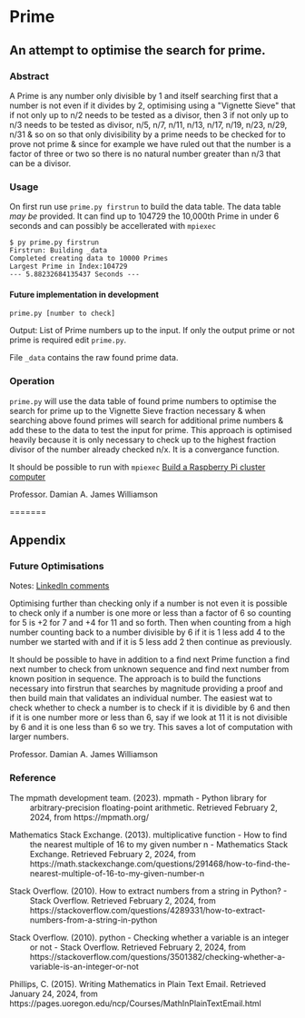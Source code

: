 # Prime
## An attempt to optimise the search for prime.

### Abstract
A Prime is any number only divisible by 1 and itself searching first that a number is not even if it divides by 2, optimising using a "Vignette Sieve" that if not only up to n/2 needs to be tested as a divisor, then 3 if not only up to n/3 needs to be tested as divisor, n/5, n/7, n/11, n/13, n/17, n/19, n/23, n/29, n/31 & so on so that only divisibility by a prime needs to be checked for to prove not prime & since for example we have ruled out that the number is a factor of three or two so there is no natural number greater than n/3 that can be a divisor.

### Usage
On first run use `prime.py firstrun` to build the data table. The data table *may be* provided. It can find up to 104729 the 10,000th Prime in under 6 seconds and can possibly be accellerated with `mpiexec`

```log prime.py firstrun
$ py prime.py firstrun
Firstrun: Building _data
Completed creating data to 10000 Primes
Largest Prime in Index:104729
--- 5.88232684135437 Seconds ---
```

#### Future implementation in development

`prime.py [number to check]`

Output: List of Prime numbers up to the input. If only the output prime or not prime is required edit `prime.py`.

File `_data` contains the raw found prime data.

### Operation
`prime.py` will use the data table of found prime numbers to optimise the search for prime up to the Vignette Sieve fraction necessary & when searching above found primes will search for additional prime numbers & add these to the data to test the input for prime. This approach is optimised heavily because it is only necessary to check up to the highest fraction divisor of the number already checked n/x. It is a convergance function.

It should be possible to run with `mpiexec` [Build a Raspberry Pi cluster computer][1]

Professor. Damian A. James Williamson

=======
## Appendix

### Future Optimisations

Notes: [LinkedIn comments][2]

Optimising further than checking only if a number is not even it is possible to check only if a number is one more or less than a factor of 6 so counting for 5 is +2 for 7 and +4 for 11 and so forth. Then when counting from a high number counting back to a number divisible by 6 if it is 1 less add 4 to the number we started with and if it is 5 less add 2 then continue as previously.

It should be possible to have in addition to a find next Prime function a find next number to check from unknown sequence and find next number from known position in sequence. The approach is to build the functions necessary into firstrun that searches by magnitude providing a proof and then build main that validates an individual number. The easiest wat to check whether to check a number is to check if it is dividible by 6 and then if it is one number more or less than 6, say if we look at 11 it is  not divisible by 6 and it is one less than 6 so we try. This saves a lot of computation with larger numbers. 

Professor. Damian A. James Williamson

### Reference

<p class="apa-reference" style="padding-left: 36px; text-indent: -36px;">The mpmath development team. (2023). mpmath - Python library for arbitrary-precision floating-point arithmetic. Retrieved February 2, 2024, from https://mpmath.org/</p>

<p class="apa-reference" style="padding-left: 36px; text-indent: -36px;">Mathematics Stack Exchange. (2013). multiplicative function - How to find the nearest multiple of 16 to my given number n - Mathematics Stack Exchange. Retrieved February 2, 2024, from https://math.stackexchange.com/questions/291468/how-to-find-the-nearest-multiple-of-16-to-my-given-number-n</p>

<p class="apa-reference" style="padding-left: 36px; text-indent: -36px;">Stack Overflow. (2010). How to extract numbers from a string in Python? - Stack Overflow. Retrieved February 2, 2024, from https://stackoverflow.com/questions/4289331/how-to-extract-numbers-from-a-string-in-python</p>

<p class="apa-reference" style="padding-left: 36px; text-indent: -36px;">Stack Overflow. (2010). python - Checking whether a variable is an integer or not - Stack Overflow. Retrieved February 2, 2024, from https://stackoverflow.com/questions/3501382/checking-whether-a-variable-is-an-integer-or-not</p

<p class="apa-reference" style="padding-left: 36px; text-indent: -36px;">Phillips, C. (2015). Writing Mathematics in Plain Text Email. Retrieved January 24, 2024, from https://pages.uoregon.edu/ncp/Courses/MathInPlainTextEmail.html</p>

[1]: https://magpi.raspberrypi.com/articles/build-a-raspberry-pi-cluster-computer
[2]: https://www.linkedin.com/feed/update/urn:li:activity:7152930677804421120?commentUrn=urn%3Ali%3Acomment%3A%28activity%3A7152930677804421120%2C7155347903270522880%29&dashCommentUrn=urn%3Ali%3Afsd_comment%3A%287155347903270522880%2Curn%3Ali%3Aactivity%3A7152930677804421120%29
